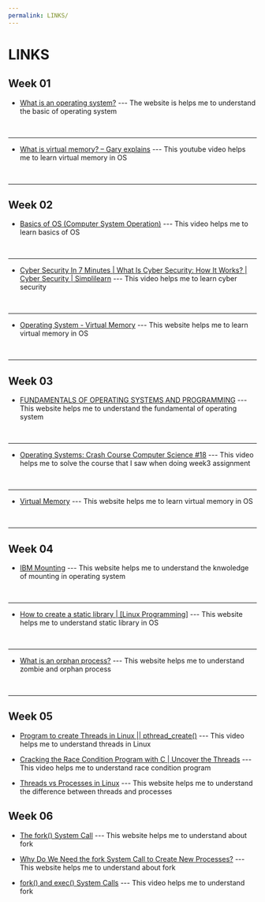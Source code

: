 ```yaml
---
permalink: LINKS/
---
```


# LINKS

## Week 01
* [What is an operating system?](https://edu.gcfglobal.org/en/computerbasics/understanding-operating-systems/1/#) ---
The website is helps me to understand the basic of operating system
<br>
<hr>

* [What is virtual memory? – Gary explains](https://www.youtube.com/watch?v=2quKyPnUShQ) --- This youtube video helps me to learn virtual memory in OS
<br>
<hr>

## Week 02
* [Basics of OS (Computer System Operation)](https://www.youtube.com/watch?v=VjPgYcQqqN0) --- This video helps me to learn basics of OS
<br>
<hr>

* [Cyber Security In 7 Minutes | What Is Cyber Security: How It Works? | Cyber Security | Simplilearn](https://www.youtube.com/watch?v=inWWhr5tnEA) --- This video helps me to learn cyber security
<br>
<hr>

* [Operating System - Virtual Memory](https://www.tutorialspoint.com/operating_system/os_virtual_memory.htm) --- This website helps me to learn virtual memory in OS
<br>
<hr>

## Week 03
* [FUNDAMENTALS OF OPERATING SYSTEMS AND PROGRAMMING](https://www.mit.edu.au/study-with-us/units/MN404/MN404%20-%20Fundamentals%20of%20Operating%20Systems%20and%20Programming) --- This website helps me to understand the fundamental of operating system
<br>
<hr>

* [Operating Systems: Crash Course Computer Science #18](https://www.youtube.com/watch?v=26QPDBe-NB8) --- This video helps me to solve the course that I saw when doing week3 assignment
<br>
<hr>

* [Virtual Memory](https://www.techtarget.com/searchstorage/definition/virtual-memory) --- This website helps me to learn virtual memory in OS
<br>
<hr>

## Week 04
* [IBM Mounting](https://www.ibm.com/docs/sr/aix/7.1?topic=systems-mounting) --- This website helps me to understand the knwoledge of mounting in operating system
<br>
<hr>

* [How to create a static library | [Linux Programming]](https://www.youtube.com/watch?v=3RmIVDgPmGk) --- This website helps me to understand static library in OS
<br>
<hr>

* [What is an orphan process?](https://www.codingninjas.com/studio/library/zombie-and-orphan-process-in-os) --- This website helps me to understand zombie and orphan process
<br>
<hr>

## Week 05
* [Program to create Threads in Linux || pthread_create()](https://www.youtube.com/watch?v=Ga9uegju0EQ&list=PLlr7wO747mNp5nn0hteJFnt1rpdx6GG-_&index=12) --- This video helps me to understand threads in Linux

* [Cracking the Race Condition Program with C | Uncover the Threads](https://www.youtube.com/watch?v=dIkmqS2wAFE&list=PLlr7wO747mNp5nn0hteJFnt1rpdx6GG-_&index=14) --- This video helps me to understand race condition program

* [Threads vs Processes in Linux](https://www.scaler.com/topics/linux-thread/) --- This website helps me to understand the difference between threads and processes

## Week 06
* [The fork() System Call](https://www.csl.mtu.edu/cs4411.ck/www/NOTES/process/fork/create.html) --- This website helps me to understand about fork

* [Why Do We Need the fork System Call to Create New Processes?](https://www.baeldung.com/linux/fork-child-process) --- This website helps me to understand about fork

* [fork() and exec() System Calls](https://youtube.com/watch?v=IFEFVXvjiHY) --- This video helps me to understand fork
